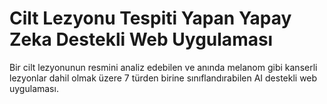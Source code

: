 # Cilt Lezyonu Tespiti Yapan Yapay Zeka Destekli Web Uygulaması
 Bir cilt lezyonunun resmini analiz edebilen ve anında melanom gibi kanserli lezyonlar dahil olmak üzere 7 türden birine sınıflandırabilen AI destekli web uygulaması.
